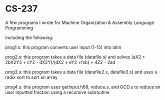 # CS-237
A few programs I wrote for Machine Organization &amp; Assembly Language Programming

Including the following:

prog1.s: this program converts user input (1-15) into latin

prog2.s: this program takes a data file (datafile.s) and solves (aX2 + 2bX2Y3 + cY2 - dX2Y)/(dX2 + eY2 +fxb) + 4Z2 - 2ad

prog3.s: this program takes a data file (datafile2.s, datafile3.s) and uses a radix sort to sort an array

prog4.s: this program uses getInput.h68, reduce.s, and GCD.s to reduce an user inputted fraction using a recursive subroutine

